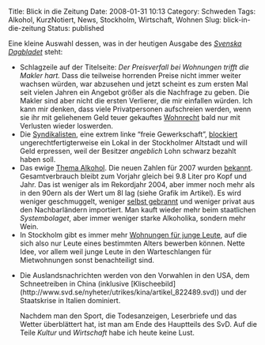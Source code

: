 Title: Blick in die Zeitung
Date: 2008-01-31 10:13
Category: Schweden
Tags: Alkohol, KurzNotiert, News, Stockholm, Wirtschaft, Wohnen
Slug: blick-in-die-zeitung
Status: published

Eine kleine Auswahl dessen, was in der heutigen Ausgabe des [*Svenska
Dagbladet*](http://www.svd.se) steht:

-   Schlagzeile auf der Titelseite: *Der Preisverfall bei Wohnungen
    trifft die Makler hart.* Dass die teilweise horrenden Preise nicht
    immer weiter wachsen würden, war abzusehen und jetzt scheint es zum
    ersten Mal seit vielen Jahren ein Angebot größer als die Nachfrage
    zu geben. Die Makler sind aber nicht die ersten Verlierer, die mir
    einfallen würden. Ich kann mir denken, dass viele Privatpersonen
    aufschreien werden, wenn sie ihr mit geliehenem Geld teuer gekauftes
    [Wohnrecht](http://www.fiket.de/2006/05/28/wort-der-woche-bostadsraett/)
    bald nur mit Verlusten wieder loswerden.
-   Die
    [Syndikalisten](http://de.wikipedia.org/wiki/Sveriges_Arbetares_Centralorganisation),
    eine extrem linke “freie Gewerkschaft”,
    [blockiert](http://www.svd.se/opinion/ledarsidan/artikel_825523.svd)
    ungerechtfertigterweise ein Lokal in der Stockholmer Altstadt und
    will Geld erpressen, weil der Besitzer *angeblich* Lohn schwarz
    bezahlt haben soll.
-   Das ewige [Thema Alkohol](http://www.fiket.de/tag/alkohol/). Die
    neuen Zahlen für 2007 wurden
    [bekannt](http://www.svd.se/nyheter/inrikes/artikel_825629.svd).
    Gesamtverbrauch bleibt zum Vorjahr gleich bei 9.8 Liter pro Kopf und
    Jahr. Das ist weniger als im Rekordjahr 2004, aber immer noch mehr
    als in den 90ern als der Wert um 8l lag (siehe Grafik im Artikel).
    Es wird weniger geschmuggelt, weniger [selbst
    gebrannt](http://www.fiket.de/2007/11/12/wort-der-woche-hembraent/)
    und weniger privat aus den Nachbarländern importiert. Man kauft
    wieder mehr beim staatlichen *Systembolaget*, aber immer weniger
    starke Alkoholika, sondern mehr Wein.
-   In Stockholm gibt es immer mehr [Wohnungen für junge
    Leute](http://www.svd.se/stockholm/nyheter/artikel_824887.svd), auf
    die sich also nur Leute eines bestimmten Alters bewerben können.
    Nette Idee, vor allem weil junge Leute in den Warteschlangen für
    Mietwohnungen sonst benachteiligt sind.

<ul>
<li>
Die Auslandsnachrichten werden von den Vorwahlen in den USA, dem
Schneetreiben in China (inklusive
[Klischeebild](http://www.svd.se/nyheter/utrikes/kina/artikel_822489.svd))
und der Staatskrise in Italien dominiert.

Nachdem man den Sport, die Todesanzeigen, Leserbriefe und das Wetter
überblättert hat, ist man am Ende des Hauptteils des SvD. Auf die Teile
*Kultur* und *Wirtschaft* habe ich heute keine Lust.

